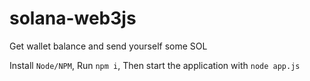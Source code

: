 # solana-web3js
Get wallet balance and send yourself some SOL

Install `Node/NPM`, 
Run `npm i`, 
Then start the application with `node app.js`
